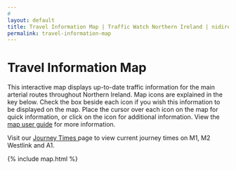 ```yaml
---
# 
layout: default
title: Travel Information Map | Traffic Watch Northern Ireland | nidirect
permalink: travel-information-map
---
```


<h1> Travel Information Map</h1> 

<p> This interactive map displays up-to-date traffic information for the main arterial routes throughout Northern Ireland. Map icons are explained in the key below. Check the box beside each icon if you wish this information to be displayed on the map. Place the cursor over each icon on the map for quick information, or click on the icon for additional information. View the <a href="/faq-map">map user guide</a> for more information.</p> 

<p> Visit our&nbsp;<a href="journey-times">Journey Times&nbsp;</a>page to view current journey times on M1, M2 Westlink and A1.&nbsp;</p> 
    
{% include map.html %}
